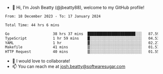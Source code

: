 - 👋 Hi, I’m Josh Beatty (@jbeatty88), welcome to my GitHub profile!

<!--START_SECTION:waka-->

```txt
From: 18 December 2023 - To: 17 January 2024

Total Time: 44 hrs 6 mins

Go                    38 hrs 37 mins  ██████████████████████░░░   87.59 %
TypeScript            1 hr 59 mins    █░░░░░░░░░░░░░░░░░░░░░░░░   04.53 %
YAML                  1 hr            ▓░░░░░░░░░░░░░░░░░░░░░░░░   02.27 %
Makefile              41 mins         ▒░░░░░░░░░░░░░░░░░░░░░░░░   01.57 %
HTTP Request          40 mins         ▒░░░░░░░░░░░░░░░░░░░░░░░░   01.55 %
```

<!--END_SECTION:waka-->

- 💞️ I would love to collaborate!
- 📫 You can reach me at josh.beatty@softwaresugar.com

<!---
jbeatty88/jbeatty88 is a ✨ special ✨ repository because its `README.md` (this file) appears on your GitHub profile.
You can click the Preview link to take a look at your changes.
--->
